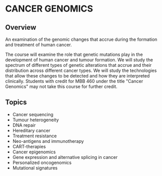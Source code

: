 # CANCER GENOMICS

## Overview
An examination of the genomic changes that accrue during the formation and treatment of human cancer.

The course will examine the role that genetic mutations play in the development of human cancer and tumour formation. We will study the spectrum of different types of genetic alterations that accrue and their distribution across different cancer types.   We will study the technologies that allow these changes to be detected and how they are interpreted clinically. Students with credit for MBB 460 under the title "Cancer Genomics" may not take this course for further credit.

## Topics

* Cancer sequencing
* Tumour heterogeneity
* DNA repair
* Hereditary cancer
* Treatment resistance
* Neo-antigens and immunotherapy  
* CART-therapies
* Cancer epigenomics
* Gene expression and alternative splicing in cancer
* Personalized oncogenomics
* Mutational signatures
